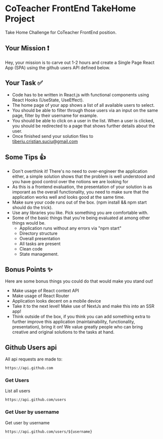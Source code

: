 # CoTeacher FrontEnd TakeHome Project
Take Home Challenge for CoTeacher FrontEnd position.

## Your Mission ❗
Hey, your mission is to carve out 1-2 hours and create a Single Page React App (SPA) using the github users API defined below.

## Your Task ✅
* Code has to be written in React.js with functional components using React Hooks (UseState, UseEffect).
* The home page of your app shows a list of all available users to select.
* You should be able to filter through those users via an input on the same page, filter by their username for example.
* You should be able to click on a user in the list. When a user is clicked, you should be redirected to a page that shows further details about the user.
* Once finished send your solution files to tiberiu.cristian.suciu@gmail.com

## Some Tips 👍
* Don't overthink it! There's no need to over-engineer the application either, a simple solution shows that the problem is well understood and you have good control over the notions we are looking for
* As this is a frontend evaluation, the presentation of your solution is as imporant as the overall functionality, you need to make sure that the application works well and looks good at the same time.
* Make sure your code runs out of the box. (npm install && npm start should do the trick).
* Use any libraries you like. Pick something you are comfortable with.
* Some of the basic things that you're being evaluated at among other things would be.
  * Application runs without any errors via "npm start"
  * Directory structure
  * Overall presentation
  * All tasks are present
  * Clean code
  * State management.

## Bonus Points ✨
Here are some bonus things you could do that would make you stand out!
* Make usage of React context API
* Make usage of React Router
* Application looks decent on a mobile device
* Take it to the next level! Make use of NextJs and make this into an SSR app!
* Think outside of the box, if you think you can add something extra to further improve this application (maintainability, functionality, presentation), bring it on! We value greatly people who can bring creative and original solutions to the tasks at hand.

## Github Users api
All api requests are made to:

`https://api.github.com`

### Get Users
List all users

`https://api.github.com/users`

### Get User by username
Get user by username

`https://api.github.com/users/${username}`
